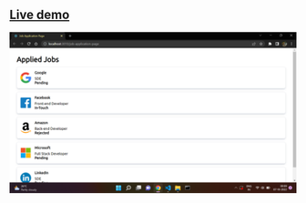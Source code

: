 ## [Live demo](https://vitika9.github.io/job-application-page/)

![alt text](https://github.com/Vitika9/job-application-page/blob/master/screenshots/ss.png)
